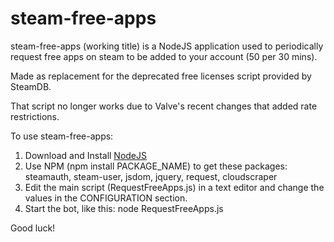 # steam-free-apps
steam-free-apps (working title) is a NodeJS application used to periodically request free apps on steam to be added to your account (50 per 30 mins).

Made as replacement for the deprecated free licenses script provided by SteamDB.

That script no longer works due to Valve's recent changes that added rate restrictions.

To use steam-free-apps:

1. Download and Install [NodeJS](https://nodejs.org/en/)
2. Use NPM (npm install PACKAGE_NAME) to get these packages: steamauth, steam-user, jsdom, jquery, request, cloudscraper
3. Edit the main script (RequestFreeApps.js) in a text editor and change the values in the CONFIGURATION section.
4. Start the bot, like this: node RequestFreeApps.js

Good luck!
